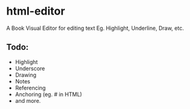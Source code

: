# html-editor
A Book Visual Editor for editing text Eg. Highlight, Underline, Draw, etc.


## Todo:
 - Highlight
 - Underscore
 - Drawing
 - Notes
 - Referencing
 - Anchoring (eg. # in HTML)
 - and more.
